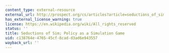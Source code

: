 ```yaml
---
content_type: external-resource
external_url: http://prospect.org/cs/articles?article=seductions_of_sim#
has_external_license_warning: true
license: https://en.wikipedia.org/wiki/All_rights_reserved
status: ''
title: Seductions of Sim; Policy as a Simulation Game
uid: c138764e-4765-45cf-8cad-d3ad6e943557
wayback_url: ''
---
```

